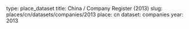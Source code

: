 type: place_dataset
title: China / Company Register (2013)
slug: places/cn/datasets/companies/2013
place: cn
dataset: companies
year: 2013
